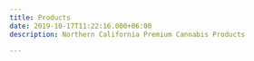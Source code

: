 ```yaml
---
title: Products
date: 2019-10-17T11:22:16.000+06:00
description: Northern California Premium Cannabis Products

---
```

